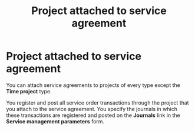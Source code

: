 ﻿---
title: Project attached to service agreement
TOCTitle: Project attached to service agreement
ms:assetid: 64472394-93dc-4d69-9a00-b2b6e7e2093a
ms:mtpsurl: https://technet.microsoft.com/en-us/library/Aa585193(v=AX.60)
ms:contentKeyID: 42517324
ms.date: 04/18/2014
mtps_version: v=AX.60
_tocRel: gg231005(v=ax.60)/toc.json
---

# Project attached to service agreement 




You can attach service agreements to projects of every type except the **Time project** type.

You register and post all service order transactions through the project that you attach to the service agreement. You specify the journals in which these transactions are registered and posted on the **Journals** link in the **Service management parameters** form.

  


